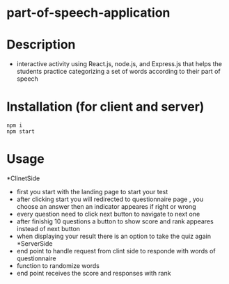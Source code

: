 # part-of-speech-application

# Description
 - interactive activity using React.js, node.js, and Express.js that helps the students practice categorizing a set of words according to their part of speech
 
 # Installation (for client and server)
 ```node
 npm i
 npm start
 ```

# Usage
*ClinetSide
 - first you start with the landing page to start your test
 - after clicking start you will redirected to questionnaire page , you choose an answer then an indicator appeares if right or wrong
 - every question need to click next button to navigate to next one 
 - after finishig 10 questions a button to show score and rank appeares instead of next button
 - when displaying your result there is an option to take the quiz again
 *ServerSide
  - end point to handle request from clint side to responde with words of questionnaire
  - function to randomize words
  - end point receives the score and responses with rank
